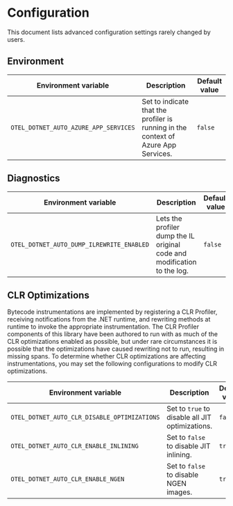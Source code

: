 # Configuration

This document lists advanced configuration settings rarely changed by users.

## Environment

| Environment variable | Description | Default value |
|-|-|-|
| `OTEL_DOTNET_AUTO_AZURE_APP_SERVICES` | Set to indicate that the profiler is running in the context of Azure App Services. | `false` |

## Diagnostics
| Environment variable | Description | Default value |
|-|-|-|
| `OTEL_DOTNET_AUTO_DUMP_ILREWRITE_ENABLED` | Lets the profiler dump the IL original code and modification to the log. | `false` |

## CLR Optimizations

Bytecode instrumentations are implemented by registering a CLR Profiler, receiving
notifications from the .NET runtime, and rewriting methods at runtime to invoke the
appropriate instrumentation. The CLR Profiler components of this library have been
authored to run with as much of the CLR optimizations enabled as possible, but under
rare circumstances it is possible that the optimizations have caused rewriting not to
run, resulting in missing spans. To determine whether CLR optimizations are
affecting instrumentations, you may set the following configurations to modify CLR optimizations.

| Environment variable | Description | Default value |
|-|-|-|
| `OTEL_DOTNET_AUTO_CLR_DISABLE_OPTIMIZATIONS` |  Set to `true` to disable all JIT optimizations. | `false` |
| `OTEL_DOTNET_AUTO_CLR_ENABLE_INLINING` | Set to `false` to disable JIT inlining. | `true` |
| `OTEL_DOTNET_AUTO_CLR_ENABLE_NGEN` | Set to `false` to disable NGEN images. | `true` |
